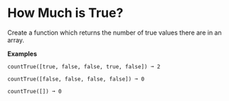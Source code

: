 # How Much is True?

Create a function which returns the number of true values there are in an array.

**Examples**

```
countTrue([true, false, false, true, false]) ➞ 2

countTrue([false, false, false, false]) ➞ 0

countTrue([]) ➞ 0
```